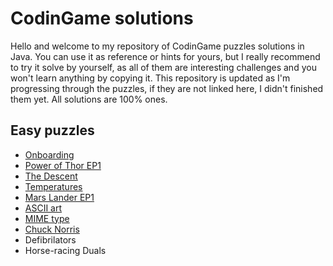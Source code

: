 # CodinGame solutions
Hello and welcome to my repository of CodinGame puzzles solutions in Java. You can use it as reference or hints for yours, but I really recommend to try it solve by yourself, as all of them are interesting challenges and you won't learn anything by copying it.
This repository is updated as I'm progressing through the puzzles, if they are not linked here, I didn't finished them yet.
All solutions are 100% ones.

## Easy puzzles
 * [Onboarding](https://github.com/Malanius/CodinGame/blob/master/EasyPuzzles/Onboarding/src/Player.java)
 * [Power of Thor EP1](https://github.com/Malanius/CodinGame/blob/master/EasyPuzzles/PowerOfThor-EP1/src/Player.java)
 * [The Descent](https://github.com/Malanius/CodinGame/blob/master/EasyPuzzles/TheDescent/src/Player.java)
 * [Temperatures](https://github.com/Malanius/CodinGame/blob/master/EasyPuzzles/Temperatures/src/Solution.java)
 * [Mars Lander EP1](https://github.com/Malanius/CodinGame/blob/master/EasyPuzzles/MarsLander-EP1/src/Player.java)
 * [ASCII art](https://github.com/Malanius/CodinGame/blob/master/EasyPuzzles/ASCIIart/src/Solution.java)
 * [MIME type](https://github.com/Malanius/CodinGame/blob/master/EasyPuzzles/MIMEtype/src/Solution.java)
 * [Chuck Norris](https://github.com/Malanius/CodinGame/blob/master/EasyPuzzles/ChuckNorris/src/Solution.java)
 * Defibrilators
 * Horse-racing Duals
